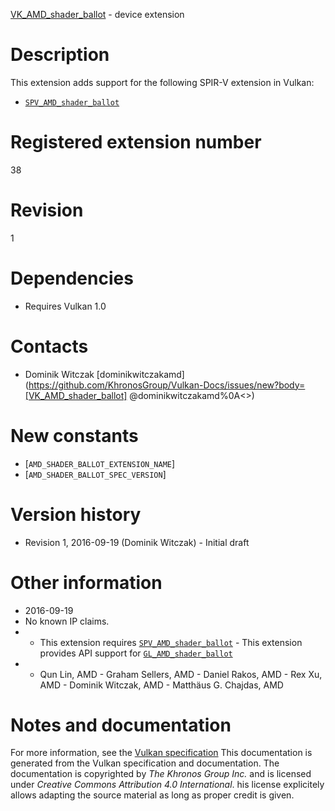 [VK_AMD_shader_ballot](https://www.khronos.org/registry/vulkan/specs/1.3-extensions/man/html/VK_AMD_shader_ballot.html) - device extension

# Description
This extension adds support for the following SPIR-V extension in Vulkan:
- [`SPV_AMD_shader_ballot`](https://htmlpreview.github.io/?https://github.com/KhronosGroup/SPIRV-Registry/blob/master/extensions/AMD/SPV_AMD_shader_ballot.html)

# Registered extension number
38

# Revision
1

# Dependencies
- Requires Vulkan 1.0

# Contacts
- Dominik Witczak [dominikwitczakamd](https://github.com/KhronosGroup/Vulkan-Docs/issues/new?body=[VK_AMD_shader_ballot] @dominikwitczakamd%0A<<Here describe the issue or question you have about the VK_AMD_shader_ballot extension>>)

# New constants
- [`AMD_SHADER_BALLOT_EXTENSION_NAME`]
- [`AMD_SHADER_BALLOT_SPEC_VERSION`]

# Version history
- Revision 1, 2016-09-19 (Dominik Witczak)  - Initial draft

# Other information
* 2016-09-19
* No known IP claims.
*   - This extension requires [`SPV_AMD_shader_ballot`](https://htmlpreview.github.io/?https://github.com/KhronosGroup/SPIRV-Registry/blob/master/extensions/AMD/SPV_AMD_shader_ballot.html)  - This extension provides API support for [`GL_AMD_shader_ballot`](https://www.khronos.org/registry/OpenGL/extensions/AMD/AMD_shader_ballot.txt) 
*   - Qun Lin, AMD  - Graham Sellers, AMD  - Daniel Rakos, AMD  - Rex Xu, AMD  - Dominik Witczak, AMD  - Matthäus G. Chajdas, AMD
# Notes and documentation
For more information, see the [Vulkan specification](https://www.khronos.org/registry/vulkan/specs/1.3-extensions/html/vkspec.html)
This documentation is generated from the Vulkan specification and documentation.
The documentation is copyrighted by *The Khronos Group Inc.* and is licensed under *Creative Commons Attribution 4.0 International*.
his license explicitely allows adapting the source material as long as proper credit is given.
        